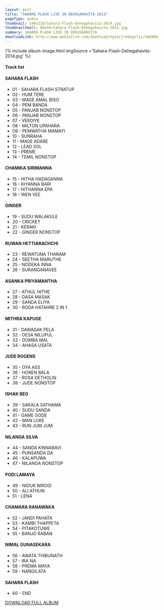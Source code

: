 ```yaml
---
layout: post
title: "SAHARA FLASH LIVE IN DEHIGAHAVITA 2014"
pageType: audio
thumbnail: 140x210/Sahara-Flash-Dehegahavita-2014.jpg
thumbnailSmall: 80x44/Sahara-Flash-Dehegahavita-2014.jpg
summary: SAHARA FLASH LIVE IN DEHIGAHAVITA
downloadLink: http://www.mediafire.com/download/hgzarjle6wgz7y1/SAHARA_FLASH_LIVE_IN_DEHIGAHAVITA_2014.rar
---
```


<div class="ab-player" data-boourl="https://audioboom.com/publishing/playlist/v3?autoplay=false&boo_content_type=playlist&data_for_content_type=1274418&image_option=small&link_color=%2358d1eb&player_theme=light&show_title=true&src=https%3A%2F%2Fapi.audioboom.com%2Fplaylists%2F1274418-sahara-flash-live-in-dehigahavita-2014" data-boowidth="100%" data-maxheight="285" data-iframestyle="background-color:transparent; display:block; min-width:300px; max-width:700px;" style="background-color:transparent;"></div><script type="text/javascript">(function() { var po = document.createElement("script"); po.type = "text/javascript"; po.async = true; po.src = "https://d15mj6e6qmt1na.cloudfront.net/cdn/embed.js"; var s = document.getElementsByTagName("script")[0]; s.parentNode.insertBefore(po, s); })();</script>

{% include album-image.html imgSource ='Sahara-Flash-Dehegahavita-2014.jpg' %}

#### Track list 

#### SAHARA FLASH

- 01 - SAHARA FLASH STRATUP 
- 02 - HUM TERE 
- 03 - MAGE AMAL BISO  
- 04 - PEM BANDA   
- 05 - PANJAB NONSTOP  
- 06 - PANJAB NONSTOP  
- 07 - VEEDIYE 
- 08 - MILTON UPAHARA
- 09 - PEMWATHA MAMAYI
- 10 - SUNRAHA  
- 11 - MAGE ADARE 
- 12 - LEAD SOL
- 13 - PREME 
- 14 - TEMIL NONSTOP  

#### CHAMIKA SIRIMANNA

- 15 - HITHA HADAGANNA 
- 16 - KIYANNA BARI  
- 17 - HITHANNA EPA  
- 18 - WEN VEE  

#### GINGER

- 19 - SUDU WALAKULE  
- 20 - CRICKET
- 21 - KERAKI 
- 22 - GINGER NONSTOP  

#### RUWAN HETTIARACHCHI

- 23 - REWATUNA THARAM 
- 24 - SEETHA MARUTHE  
- 25 - NODEKA INNA  
- 26 - SURANGANAVEE 

#### ASANKA PRIYAMANTHA

- 27 - ATHUL HITHE  
- 28 - DASA MASAK  
- 29 - SANDA ELIYA  
- 30 - RODA HATAHRE 2 IN 1 

#### MITHRA KAPUGE

- 31 - DAWASAK PELA 
- 32 - DESA NILUPUL  
- 33 - DOMBA MAL 
- 34 - AHASA USATA 

#### JUDE ROGENS

- 35 - OYA ASS 
- 36 - HOREN BALA 
- 37 - ROSA DETHOLIN 
- 38 - JUDE NONSTOP 

#### ISHAK BEG

- 39 - SAKALA SATHAMA 
- 40 - SUDU SANDA  
- 41 - GAME GODE  
- 42 - MAN LOKE  
- 43 - RUN JUM JUM  

#### NILANGA SILVA

- 44 - SANDA KINNARAVI  
- 45 - PUNSANDA DA 
- 46 - KALAPUWA  
- 47 - NILANGA NONSTOP

#### PODI LAMAYA

- 49 - NIDUK NIROGI 
- 50 - ALI ATHUN  
- 51 - LENA 

#### CHAMARA RANAWAKA

- 52 - JANDI PAHATA  
- 53 - KAMBI THAPPETA 
- 54 - PITAKOTUWE  
- 55 - BANJO RABAN  

#### NIMAL GUNASEKARA

- 56 - AWATA THIBUNATH 
- 57 - IRA NA 
- 58 - PREMA MAYA 
- 59 - NANGILATA 

#### SAHARA FLASH

- 60 - END 

<a 
  href="http://www.mediafire.com/download/hgzarjle6wgz7y1/SAHARA_FLASH_LIVE_IN_DEHIGAHAVITA_2014.rar"
  class="btn" 
  target="_blank">
  DOWNLOAD FULL ALBUM
</a>

